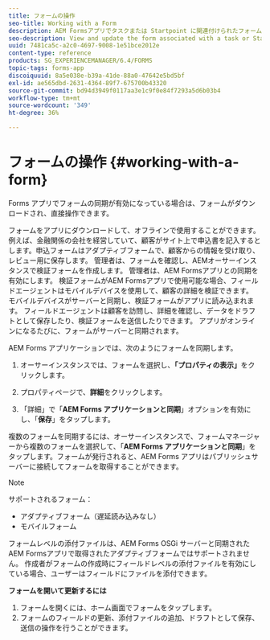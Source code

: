 ```yaml
---
title: フォームの操作
seo-title: Working with a Form
description: AEM Formsアプリでタスクまたは Startpoint に関連付けられたフォームを表示し、更新する
seo-description: View and update the form associated with a task or Startpoint in the AEM Forms app
uuid: 7481ca5c-a2c0-4697-9008-1e51bce2012e
content-type: reference
products: SG_EXPERIENCEMANAGER/6.4/FORMS
topic-tags: forms-app
discoiquuid: 8a5e038e-b39a-41de-88a0-47642e5bd5bf
exl-id: ae565dbd-2631-4364-89f7-675700b43320
source-git-commit: bd94d3949f0117aa3e1c9f0e84f7293a5d6b03b4
workflow-type: tm+mt
source-wordcount: '349'
ht-degree: 36%

---
```


# フォームの操作 {#working-with-a-form}

Forms アプリでフォームの同期が有効になっている場合は、フォームがダウンロードされ、直接操作できます。

フォームをアプリにダウンロードして、オフラインで使用することができます。例えば、金融関係の会社を経営していて、顧客がサイト上で申込書を記入するとします。申込フォームはアダプティブフォームで、顧客からの情報を受け取り、レビュー用に保存します。 管理者は、フォームを確認し、AEMオーサーインスタンスで検証フォームを作成します。 管理者は、AEM Formsアプリとの同期を有効にします。 検証フォームがAEM Formsアプリで使用可能な場合、フィールドエージェントはモバイルデバイスを使用して、顧客の詳細を検証できます。 モバイルデバイスがサーバーと同期し、検証フォームがアプリに読み込まれます。 フィールドエージェントは顧客を訪問し、詳細を確認し、データをドラフトとして保存したり、検証フォームを送信したりできます。 アプリがオンラインになるたびに、フォームがサーバーと同期されます。

AEM Forms アプリケーションでは、次のようにフォームを同期します。

1. オーサーインスタンスでは、フォームを選択し、**「プロパティの表示」**&#x200B;をクリックします。

1. プロパティページで、**詳細**&#x200B;をクリックします。
1. 「詳細」で「**AEM Forms アプリケーションと同期**」オプションを有効にし、「**保存**」をタップします。

複数のフォームを同期するには、オーサーインスタンスで、フォームマネージャーから複数のフォームを選択して、「**AEM Forms アプリケーションと同期**」をタップします。フォームが発行されると、AEM Forms アプリはパブリッシュサーバーに接続してフォームを取得することができます。

>[!NOTE]
>
>サポートされるフォーム：
>
>* アダプティブフォーム（遅延読み込みなし）
>* モバイルフォーム
>
>フォームレベルの添付ファイルは、AEM Forms OSGi サーバーと同期されたAEM Formsアプリで取得されたアダプティブフォームではサポートされません。 作成者がフォームの作成時にフィールドレベルの添付ファイルを有効にしている場合、ユーザーはフィールドにファイルを添付できます。

**フォームを開いて更新するには**

1. フォームを開くには、ホーム画面でフォームをタップします。
1. フォームのフィールドの更新、添付ファイルの追加、ドラフトとして保存、送信の操作を行うことができます。
